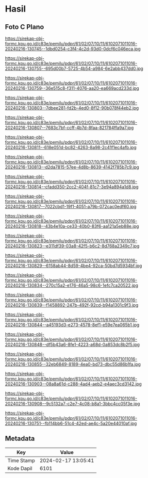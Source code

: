# Hasil

## Foto C Plano

https://sirekap-obj-formc.kpu.go.id/c83e/pemilu/pdpr/61/02/07/10/11/6102071011016-20240216-130745--1dbd0254-c3f4-4c2d-93d0-0dcf6c046eca.jpg

https://sirekap-obj-formc.kpu.go.id/c83e/pemilu/pdpr/61/02/07/10/11/6102071011016-20240216-130755--695d00b7-5725-4b54-a984-6e2abb437dd0.jpg

https://sirekap-obj-formc.kpu.go.id/c83e/pemilu/pdpr/61/02/07/10/11/6102071011016-20240216-130759--36e515c8-f311-4076-aa20-ea669acd233d.jpg

https://sirekap-obj-formc.kpu.go.id/c83e/pemilu/pdpr/61/02/07/10/11/6102071011016-20240216-130803--7dbee281-fd2b-4ed0-8f12-90b078f44eb2.jpg

https://sirekap-obj-formc.kpu.go.id/c83e/pemilu/pdpr/61/02/07/10/11/6102071011016-20240216-130807--7683c7bf-ccff-4b7d-8faa-821784ffa9a7.jpg

https://sirekap-obj-formc.kpu.go.id/c83e/pemilu/pdpr/61/02/07/10/11/6102071011016-20240216-130811--618e051d-bc82-4263-8a98-2c41f1ec4afb.jpg

https://sirekap-obj-formc.kpu.go.id/c83e/pemilu/pdpr/61/02/07/10/11/6102071011016-20240216-130813--d2da7815-57ee-4d8b-8639-4142f785b7c9.jpg

https://sirekap-obj-formc.kpu.go.id/c83e/pemilu/pdpr/61/02/07/10/11/6102071011016-20240216-130814--cfadd350-2cc2-404f-81c7-3e94a894a1d8.jpg

https://sirekap-obj-formc.kpu.go.id/c83e/pemilu/pdpr/61/02/07/10/11/6102071011016-20240216-130817--7022cbd1-19f1-4051-a79b-072cac0edf60.jpg

https://sirekap-obj-formc.kpu.go.id/c83e/pemilu/pdpr/61/02/07/10/11/6102071011016-20240216-130818--43b4e10a-ce33-40b0-83f6-aa121a5eb88e.jpg

https://sirekap-obj-formc.kpu.go.id/c83e/pemilu/pdpr/61/02/07/10/11/6102071011016-20240216-130823--e311df39-03a8-42f5-b6c2-8d768a2349c7.jpg

https://sirekap-obj-formc.kpu.go.id/c83e/pemilu/pdpr/61/02/07/10/11/6102071011016-20240216-130829--6158ab44-8d59-4be4-92ca-50bd7d5934bf.jpg

https://sirekap-obj-formc.kpu.go.id/c83e/pemilu/pdpr/61/02/07/10/11/6102071011016-20240216-130834--270c15a2-e176-46a5-98c6-1efc7ca20522.jpg

https://sirekap-obj-formc.kpu.go.id/c83e/pemilu/pdpr/61/02/07/10/11/6102071011016-20240216-130839--f1458892-247b-492f-92cd-b94a1301c9f3.jpg

https://sirekap-obj-formc.kpu.go.id/c83e/pemilu/pdpr/61/02/07/10/11/6102071011016-20240216-130844--a45193d3-e273-4578-8ef1-e59e7ea065b1.jpg

https://sirekap-obj-formc.kpu.go.id/c83e/pemilu/pdpr/61/02/07/10/11/6102071011016-20240216-130848--df5b43a6-8fe1-4223-a68d-0a853dc8b2f5.jpg

https://sirekap-obj-formc.kpu.go.id/c83e/pemilu/pdpr/61/02/07/10/11/6102071011016-20240216-130855--32eb6849-8189-4ea0-bd73-dbc55d86b1fa.jpg

https://sirekap-obj-formc.kpu.go.id/c83e/pemilu/pdpr/61/02/07/10/11/6102071011016-20240216-130903--08a8a61d-c288-4ad4-aeb2-e4aec3cd3142.jpg

https://sirekap-obj-formc.kpu.go.id/c83e/pemilu/pdpr/61/02/07/10/11/6102071011016-20240216-130908--9c5132a7-c2e7-4c08-b8a1-3bbc4cc05f3e.jpg

https://sirekap-obj-formc.kpu.go.id/c83e/pemilu/pdpr/61/02/07/10/11/6102071011016-20240216-130751--fb114bb6-51c4-42ed-ae4c-5a20e44010af.jpg


## Metadata

| Key        | Value               |
| ---------- | ------------------- |
| Time Stamp | 2024-02-17 13:05:41 |
| Kode Dapil | 6101                |



